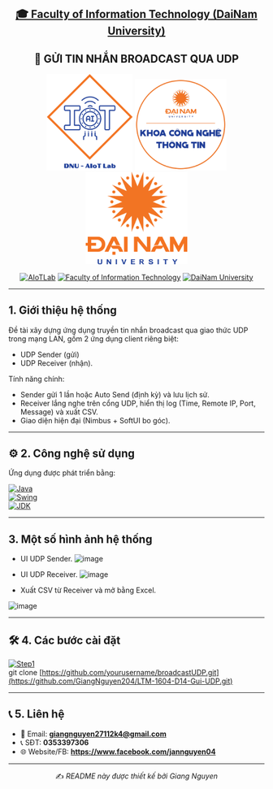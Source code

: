 <h2 align="center">
    <a href="https://dainam.edu.vn/vi/khoa-cong-nghe-thong-tin">
    🎓 Faculty of Information Technology (DaiNam University)
    </a>
</h2>
<h2 align="center">
   🚀 GỬI TIN NHẮN BROADCAST QUA UDP
</h2>
<div align="center">
    <p align="center">
        <img src="docs/aiotlab_logo.png" alt="AIoTLab Logo" width="170"/>
        <img src="docs/fitdnu_logo.png" alt="FIT DNU Logo" width="180"/>
        <img src="docs/dnu_logo.png" alt="DaiNam University Logo" width="200"/>
    </p>

<div align="center">

[![AIoTLab](https://img.shields.io/badge/AIoTLab-green?style=for-the-badge)](https://www.facebook.com/DNUAIoTLab)
[![Faculty of Information Technology](https://img.shields.io/badge/Faculty%20of%20Information%20Technology-blue?style=for-the-badge)](https://dainam.edu.vn/vi/khoa-cong-nghe-thong-tin)
[![DaiNam University](https://img.shields.io/badge/DaiNam%20University-orange?style=for-the-badge)](https://dainam.edu.vn)

</div>

</div>

---

## 1. Giới thiệu hệ thống
Đề tài xây dựng ứng dụng truyền tin nhắn broadcast qua giao thức UDP trong mạng LAN, gồm 2 ứng dụng client riêng biệt: 
- UDP Sender (gửi) 
- UDP Receiver (nhận). 

Tính năng chính: 
- Sender gửi 1 lần hoặc Auto Send (định kỳ) và lưu lịch sử. 
- Receiver lắng nghe trên cổng UDP, hiển thị log (Time, Remote IP, Port, Message) và xuất CSV. 
- Giao diện hiện đại (Nimbus + SoftUI bo góc).

---

## ⚙️ 2. Công nghệ sử dụng
Ứng dụng được phát triển bằng:

[![Java](https://img.shields.io/badge/Java-ED8B00?style=for-the-badge&logo=openjdk&logoColor=white)](https://www.oracle.com/java/)  
[![Swing](https://img.shields.io/badge/Java%20Swing-007396?style=for-the-badge&logo=java&logoColor=white)](https://docs.oracle.com/javase/tutorial/uiswing/)  
[![JDK](https://img.shields.io/badge/JDK-8+-green?style=for-the-badge&logo=java&logoColor=white)](https://www.oracle.com/java/technologies/javase/javase8-archive-downloads.html)  

---

## 3. Một số hình ảnh hệ thống
- UI UDP Sender.
  <img width="850" height="476" alt="image" src="https://github.com/user-attachments/assets/5797ec8c-f2e2-4a9e-bfd9-d6adc2b6e136" />

- UI UDP Receiver.
  <img width="979" height="565" alt="image" src="https://github.com/user-attachments/assets/b54ecd25-0405-40e6-986b-a0a32ee4f4c7" />

- Xuất CSV từ Receiver và mở bằng Excel. 
<img width="673" height="502" alt="image" src="https://github.com/user-attachments/assets/c10f5968-0fda-4c4c-b6bb-92e00c7ab8c3" />


---

## 🛠️ 4. Các bước cài đặt
[![Step1](https://img.shields.io/badge/1-Clone%20source%20code-blue?style=for-the-badge)]()  
git clone [https://github.com/yourusername/broadcastUDP.git](https://github.com/GiangNguyen204/LTM-1604-D14-Gui-UDP.git)

---

## 📞 5. Liên hệ
- 📧 Email: **giangnguyen27112k4@gmail.com**  
- 📞 SĐT: **0353397306**  
- 🌐 Website/FB: **https://www.facebook.com/jannguyen04**

---

<p align="center">
    ✍️ <em>README này được thiết kế bởi Giang Nguyen</em>
</p>
